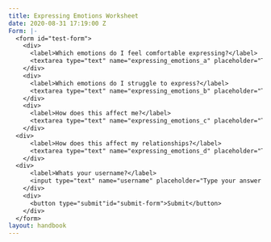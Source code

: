 ```yaml
---
title: Expressing Emotions Worksheet
date: 2020-08-31 17:19:00 Z
Form: |-
  <form id="test-form">
    <div>
      <label>Which emotions do I feel comfortable expressing?</label>
      <textarea type="text" name="expressing_emotions_a" placeholder="Type your answer here"/></textarea>
    </div>
    <div>
      <label>Which emotions do I struggle to express?</label>
      <textarea type="text" name="expressing_emotions_b" placeholder="Type your answer here"/></textarea>
    </div>
    <div>
      <label>How does this affect me?</label>
      <textarea type="text" name="expressing_emotions_c" placeholder="Type your answer here"/></textarea>
    </div>
  <div>
      <label>How does this affect my relationships?</label>
      <textarea type="text" name="expressing_emotions_d" placeholder="Type your answer here"/></textarea>
    </div>
  <div>
      <label>Whats your username?</label>
      <input type="text" name="username" placeholder="Type your answer here"/></input>
    </div>
    <div>
      <button type="submit"id="submit-form">Submit</button>
    </div>
  </form>
layout: handbook
---
```


